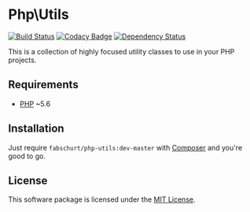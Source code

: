 # Php\Utils

[![Build Status](https://travis-ci.org/fabschurt/php-utils.svg?branch=master)](https://travis-ci.org/fabschurt/php-utils)
[![Codacy Badge](https://api.codacy.com/project/badge/Grade/cf262973bb4d4944bccee45942e656f3)](https://www.codacy.com/app/fabschurt/php-utils)
[![Dependency Status](https://www.versioneye.com/user/projects/5759265a7757a00041b3b201/badge.svg?style=flat)](https://www.versioneye.com/user/projects/5759265a7757a00041b3b201)

This is a collection of highly focused utility classes to use in your PHP
projects.

## Requirements

* [PHP](https://secure.php.net/) ~5.6

## Installation

Just require `fabschurt/php-utils:dev-master` with [Composer](https://getcomposer.org/)
and you're good to go.

## License

This software package is licensed under the [MIT License](https://opensource.org/licenses/MIT).
